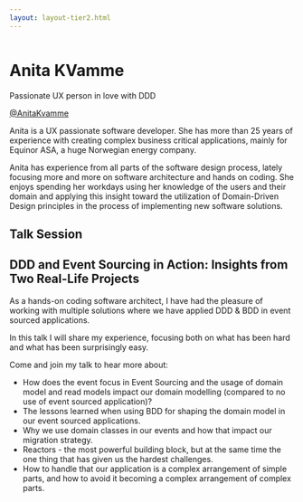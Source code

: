 ```yaml
---
layout: layout-tier2.html
---
```

<div class="container section featured-speaker">
    <div class="row">
      <div class="col-xs-12 col-sm-2 new-img-container">
        <img class="new-speaker-page-img anita-kvamme" />
        </div>
      <div class="col-xs-12 col-sm-10 copy-container">
        <h1 class="speaker-header">Anita KVamme</h1>
        <span class="speaker-subtitle">Passionate UX person in love with DDD</span>
        <p><a class="speaker-handle" href="https://twitter.com/AnitaKvamme" target="_blank">@AnitaKvamme</a></p>
        <p>Anita is a UX passionate software developer. She has more than 25 years of experience with creating complex business critical applications, mainly for Equinor ASA, a huge Norwegian energy company.</p>
        <p>Anita has experience from all parts of the software design process, lately focusing more and more on software architecture and hands on coding. She enjoys spending her workdays using her knowledge of the users and their domain and applying this insight toward the utilization of Domain-Driven Design principles in the process of implementing new software solutions.</p>
        <h2>Talk Session</h2>
        <h2 class="gold">DDD and Event Sourcing in Action: Insights from Two Real-Life Projects</h2>
        <p>As a hands-on coding software architect, I have had the pleasure of working with multiple solutions where we have applied DDD & BDD in event sourced applications. </p>
        <p>In this talk I will share my experience, focusing both on what has been hard and what has been surprisingly easy.</p>
        <p>Come and join my talk to hear more about:</p>
        <ul>
            <li>How does the event focus in Event Sourcing and the usage of domain model and read models impact our domain modelling (compared to no use of event sourced application)?</li>
            <li>The lessons learned when using BDD for shaping the domain model in our event sourced applications.</li>
            <li>Why we use domain classes in our events and how that impact our migration strategy.</li>
            <li>Reactors - the most powerful building block, but at the same time the one thing that has given us the hardest challenges.</li>
            <li>How to handle that our application is a complex arrangement of simple parts, and how to avoid it becoming a complex arrangement of complex parts.</li>
        </ul>
      </div>
    </div>
  </div>
